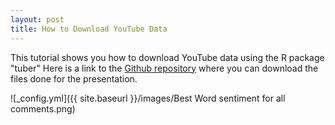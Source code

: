 ```yaml
---
layout: post
title: How to Download YouTube Data
---
```


This tutorial shows you how to download YouTube data using the R package "tuber"
Here is a link to the [Github repository](https://github.com/JohnM-Eaton/YouTube_data_generation) where you can download the files done for the presentation.

![_config.yml]({{ site.baseurl }}/images/Best Word sentiment for all comments.png)
